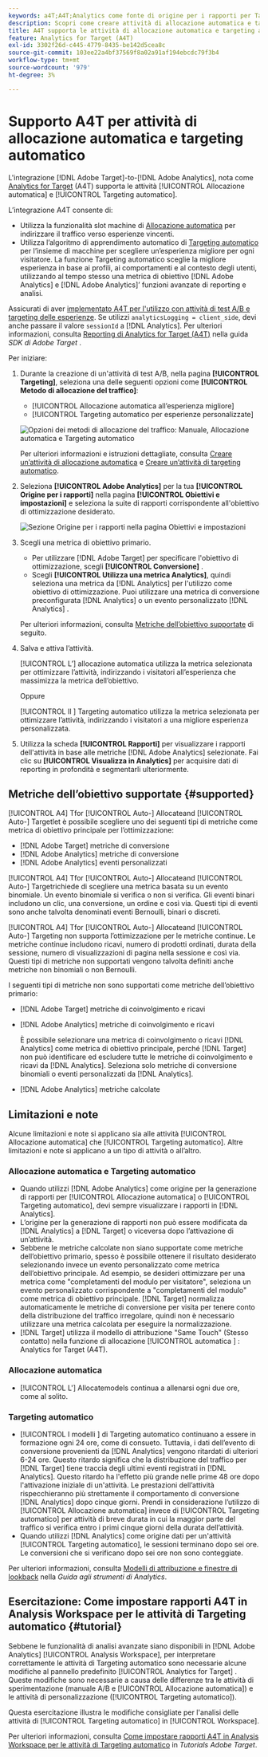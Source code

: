 ```yaml
---
keywords: a4T;A4T;Analytics come fonte di origine per i rapporti per Target
description: Scopri come creare attività di allocazione automatica e targeting automatico in Adobe [!DNL Target] che utilizzano Analytics come origine per la generazione di rapporti (A4T).
title: A4T supporta le attività di allocazione automatica e targeting automatico?
feature: Analytics for Target (A4T)
exl-id: 3302f26d-c445-4779-8435-be142d5cea8c
source-git-commit: 103ee22a4bf37569f8a02a91af194ebcdc79f3b4
workflow-type: tm+mt
source-wordcount: '979'
ht-degree: 3%

---
```


# Supporto A4T per attività di allocazione automatica e targeting automatico

L&#39;integrazione [!DNL Adobe Target]-to-[!DNL Adobe Analytics], nota come [Analytics for Target](/help/c-integrating-target-with-mac/a4t/a4t.md) (A4T) supporta le attività [!UICONTROL Allocazione automatica] e [!UICONTROL Targeting automatico].

L’integrazione A4T consente di:

* Utilizza la funzionalità slot machine di [Allocazione automatica](/help/c-activities/automated-traffic-allocation/automated-traffic-allocation.md) per indirizzare il traffico verso esperienze vincenti.
* Utilizza l’algoritmo di apprendimento automatico di [Targeting automatico](/help/c-activities/auto-target/auto-target-to-optimize.md) per l’insieme di macchine per scegliere un’esperienza migliore per ogni visitatore. La funzione Targeting automatico sceglie la migliore esperienza in base ai profili, ai comportamenti e al contesto degli utenti, utilizzando al tempo stesso una metrica di obiettivo [!DNL Adobe Analytics] e [!DNL Adobe Analytics]’ funzioni avanzate di reporting e analisi.

Assicurati di aver [implementato A4T per l&#39;utilizzo con attività di test A/B e targeting delle esperienze](/help/c-integrating-target-with-mac/a4t/a4timplementation.md). Se utilizzi `analyticsLogging = client_side`, devi anche passare il valore `sessionId` a [!DNL Analytics]. Per ulteriori informazioni, consulta [Reporting di Analytics for Target (A4T)](https://adobetarget-sdks.gitbook.io/docs/integration-with-experience-cloud/analytics-for-target-a4t-reporting) nella guida *SDK di Adobe Target* .

Per iniziare:

1. Durante la creazione di un&#39;attività di test A/B, nella pagina **[!UICONTROL Targeting]**, seleziona una delle seguenti opzioni come **[!UICONTROL Metodo di allocazione del traffico]**:

   * [!UICONTROL Allocazione automatica all’esperienza migliore]
   * [!UICONTROL Targeting automatico per esperienze personalizzate]

   ![Opzioni dei metodi di allocazione del traffico: Manuale, Allocazione automatica e Targeting automatico](/help/c-integrating-target-with-mac/a4t/assets/traffic-allocation-methods.png)

   Per ulteriori informazioni e istruzioni dettagliate, consulta [Creare un’attività di allocazione automatica](/help/c-activities/automated-traffic-allocation/create-auto-allocate-activity.md) e [Creare un’attività di targeting automatico](/help/c-activities/auto-target/create-auto-target.md).

1. Seleziona **[!UICONTROL Adobe Analytics]** per la tua **[!UICONTROL Origine per i rapporti]** nella pagina **[!UICONTROL Obiettivi e impostazioni]** e seleziona la suite di rapporti corrispondente all&#39;obiettivo di ottimizzazione desiderato.

   ![Sezione Origine per i rapporti nella pagina Obiettivi e impostazioni](/help/c-integrating-target-with-mac/a4t/assets/a4t-select.png)

1. Scegli una metrica di obiettivo primario.

   * Per utilizzare [!DNL Adobe Target] per specificare l&#39;obiettivo di ottimizzazione, scegli **[!UICONTROL Conversione]** .
   * Scegli **[!UICONTROL Utilizza una metrica Analytics]**, quindi seleziona una metrica da [!DNL Analytics] per l&#39;utilizzo come obiettivo di ottimizzazione. Puoi utilizzare una metrica di conversione preconfigurata [!DNL Analytics] o un evento personalizzato [!DNL Analytics] .

   Per ulteriori informazioni, consulta [Metriche dell’obiettivo supportate](#supported) di seguito.

1. Salva e attiva l’attività.

   [!UICONTROL L’] allocazione automatica utilizza la metrica selezionata per ottimizzare l’attività, indirizzando i visitatori all’esperienza che massimizza la metrica dell’obiettivo.

   Oppure

   [!UICONTROL Il ] Targeting automatico utilizza la metrica selezionata per ottimizzare l’attività, indirizzando i visitatori a una migliore esperienza personalizzata.

1. Utilizza la scheda **[!UICONTROL Rapporti]** per visualizzare i rapporti dell&#39;attività in base alle metriche [!DNL Adobe Analytics] selezionate. Fai clic su **[!UICONTROL Visualizza in Analytics]** per acquisire dati di reporting in profondità e segmentarli ulteriormente.

## Metriche dell’obiettivo supportate {#supported}

[!UICONTROL A4] Tfor  [!UICONTROL Auto-] Allocateand  [!UICONTROL Auto-] Targetlet è possibile scegliere uno dei seguenti tipi di metriche come metrica di obiettivo principale per l’ottimizzazione:

* [!DNL Adobe Target] metriche di conversione
* [!DNL Adobe Analytics] metriche di conversione
* [!DNL Adobe Analytics] eventi personalizzati

[!UICONTROL A4] Tfor  [!UICONTROL Auto-] Allocateand  [!UICONTROL Auto-] Targetrichiede di scegliere una metrica basata su un evento binomiale. Un evento binomiale si verifica o non si verifica. Gli eventi binari includono un clic, una conversione, un ordine e così via. Questi tipi di eventi sono anche talvolta denominati eventi Bernoulli, binari o discreti.

[!UICONTROL A4] Tfor  [!UICONTROL Auto-] Allocateand  [!UICONTROL Auto-] Targeting non supporta l’ottimizzazione per le metriche continue. Le metriche continue includono ricavi, numero di prodotti ordinati, durata della sessione, numero di visualizzazioni di pagina nella sessione e così via. Questi tipi di metriche non supportati vengono talvolta definiti anche metriche non binomiali o non Bernoulli.

I seguenti tipi di metriche non sono supportati come metriche dell’obiettivo primario:

* [!DNL Adobe Target] metriche di coinvolgimento e ricavi
* [!DNL Adobe Analytics] metriche di coinvolgimento e ricavi

   È possibile selezionare una metrica di coinvolgimento o ricavi [!DNL Analytics] come metrica di obiettivo principale, perché [!DNL Target] non può identificare ed escludere tutte le metriche di coinvolgimento e ricavi da [!DNL Analytics]. Seleziona solo metriche di conversione binomiali o eventi personalizzati da [!DNL Analytics].

* [!DNL Adobe Analytics] metriche calcolate

## Limitazioni e note

Alcune limitazioni e note si applicano sia alle attività [!UICONTROL Allocazione automatica] che [!UICONTROL Targeting automatico]. Altre limitazioni e note si applicano a un tipo di attività o all’altro.

### Allocazione automatica e Targeting automatico

* Quando utilizzi [!DNL Adobe Analytics] come origine per la generazione di rapporti per [!UICONTROL Allocazione automatica] o [!UICONTROL Targeting automatico], devi sempre visualizzare i rapporti in [!DNL Analytics].
* L’origine per la generazione di rapporti non può essere modificata da [!DNL Analytics] a [!DNL Target] o viceversa dopo l’attivazione di un’attività.
* Sebbene le metriche calcolate non siano supportate come metriche dell’obiettivo primario, spesso è possibile ottenere il risultato desiderato selezionando invece un evento personalizzato come metrica dell’obiettivo principale. Ad esempio, se desideri ottimizzare per una metrica come &quot;completamenti del modulo per visitatore&quot;, seleziona un evento personalizzato corrispondente a &quot;completamenti del modulo&quot; come metrica di obiettivo principale. [!DNL Target] normalizza automaticamente le metriche di conversione per visita per tenere conto della distribuzione del traffico irregolare, quindi non è necessario utilizzare una metrica calcolata per eseguire la normalizzazione.
* [!DNL Target] utilizza il modello di attribuzione &quot;Same Touch&quot; (Stesso contatto) nella funzione di allocazione  [!UICONTROL automatica ] : Analytics for Target (A4T).

### Allocazione automatica

* [!UICONTROL L&#39;] Allocatemodels continua a allenarsi ogni due ore, come al solito.

### Targeting automatico

* [!UICONTROL I modelli ] di Targeting automatico continuano a essere in formazione ogni 24 ore, come di consueto. Tuttavia, i dati dell’evento di conversione provenienti da [!DNL Analytics] vengono ritardati di ulteriori 6-24 ore. Questo ritardo significa che la distribuzione del traffico per [!DNL Target] tiene traccia degli ultimi eventi registrati in [!DNL Analytics]. Questo ritardo ha l&#39;effetto più grande nelle prime 48 ore dopo l&#39;attivazione iniziale di un&#39;attività. Le prestazioni dell’attività rispecchieranno più strettamente il comportamento di conversione [!DNL Analytics] dopo cinque giorni. Prendi in considerazione l’utilizzo di [!UICONTROL Allocazione automatica] invece di [!UICONTROL Targeting automatico] per attività di breve durata in cui la maggior parte del traffico si verifica entro i primi cinque giorni della durata dell’attività.
* Quando utilizzi [!DNL Analytics] come origine dati per un&#39;attività [!UICONTROL Targeting automatico], le sessioni terminano dopo sei ore. Le conversioni che si verificano dopo sei ore non sono conteggiate.

Per ulteriori informazioni, consulta [Modelli di attribuzione e finestre di lookback](https://experienceleague.adobe.com/docs/analytics/analyze/analysis-workspace/attribution/models.html) nella *Guida agli strumenti di Analytics*.

## Esercitazione: Come impostare rapporti A4T in Analysis Workspace per le attività di Targeting automatico {#tutorial}

Sebbene le funzionalità di analisi avanzate siano disponibili in [!DNL Adobe Analytics] [!UICONTROL Analysis Workspace], per interpretare correttamente le attività di Targeting automatico sono necessarie alcune modifiche al pannello predefinito [!UICONTROL Analytics for Target] . Queste modifiche sono necessarie a causa delle differenze tra le attività di sperimentazione (manuale A/B e [!UICONTROL Allocazione automatica]) e le attività di personalizzazione ([!UICONTROL Targeting automatico]).

Questa esercitazione illustra le modifiche consigliate per l&#39;analisi delle attività di [!UICONTROL Targeting automatico] in [!UICONTROL Workspace].

Per ulteriori informazioni, consulta [Come impostare rapporti A4T in Analysis Workspace per le attività di Targeting automatico](https://experienceleague.adobe.com/docs/target-learn/tutorials/integrations/set-up-a4t-reports-in-analysis-workspace-for-auto-target-activities.html) in *Tutorials Adobe Target*.
